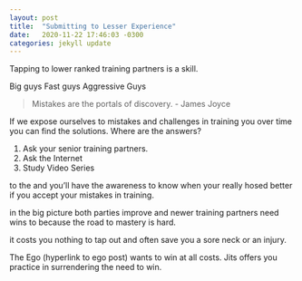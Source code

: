 ```yaml
---
layout: post
title:  "Submitting to Lesser Experience"
date:   2020-11-22 17:46:03 -0300
categories: jekyll update
---
```


Tapping to lower ranked training partners is a skill.

Big guys
Fast guys
Aggressive Guys

> Mistakes are the portals of discovery. - James Joyce

If we expose ourselves to mistakes and challenges in training you over time you can find the solutions. Where are the answers?

1. Ask your senior training partners.
2. Ask the Internet
3. Study Video Series

to the and you’ll have the awareness to know when your really hosed better if you accept your mistakes in training.

in the big picture both parties improve and newer training partners need wins to because the road to mastery is hard.

it costs you nothing to tap out and often save you a sore neck or an injury.

The Ego (hyperlink to ego post) wants to win at all costs. Jits offers you practice in surrendering the need to win.
